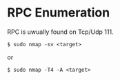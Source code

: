 # RPC Enumeration

RPC is uwually found on Tcp/Udp 111.

```console
$ sudo nmap -sv <target>
```

or

```console
$ sudo nmap -T4 -A <target>
```